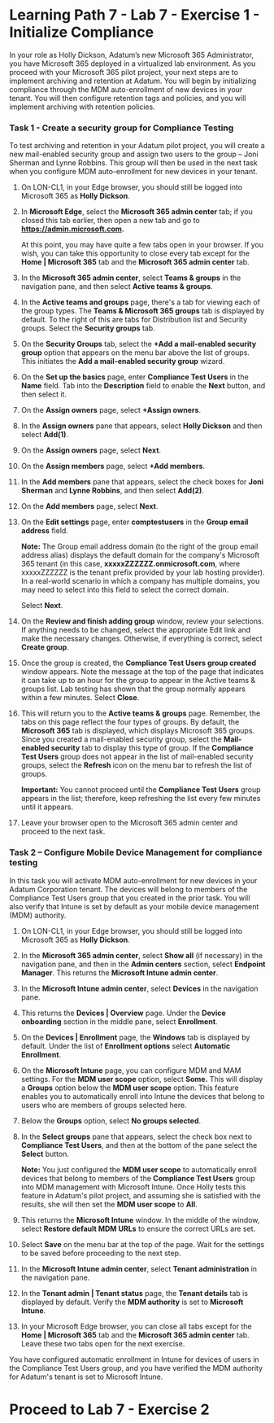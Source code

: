 # Learning Path 7 - Lab 7 - Exercise 1 - Initialize Compliance 

In your role as Holly Dickson, Adatum’s new Microsoft 365 Administrator, you have Microsoft 365 deployed in a virtualized lab environment. As you proceed with your Microsoft 365 pilot project, your next steps are to implement archiving and retention at Adatum. You will begin by initializing compliance through the MDM auto-enrollment of new devices in your tenant. You will then configure retention tags and policies, and you will implement archiving with retention policies. 

### Task 1 - Create a security group for Compliance Testing

To test archiving and retention in your Adatum pilot project, you will create a new mail-enabled security group and assign two users to the group – Joni Sherman and Lynne Robbins. This group will then be used in the next task when you configure MDM auto-enrollment for new devices in your tenant. 

1. On LON-CL1, in your Edge browser, you should still be logged into Microsoft 365 as **Holly Dickson**. 

2. In **Microsoft Edge**, select the **Microsoft 365 admin center** tab; if you closed this tab earlier, then open a new tab and go to **https://admin.microsoft.com.** <br/>

	At this point, you may have quite a few tabs open in your browser. If you wish, you can take this opportunity to close every tab except for the **Home | Microsoft 365** tab and the **Microsoft 365 admin center** tab.

3. In the **Microsoft 365 admin center**, select **Teams & groups** in the navigation pane, and then select **Active teams & groups**.

4. In the **Active teams and groups** page, there's a tab for viewing each of the group types. The **Teams & Microsoft 365 groups** tab is displayed by default. To the right of this are tabs for Distribution list and Security groups. Select the **Security groups** tab.

5. On the **Security Groups** tab, select the **+Add a mail-enabled security group** option that appears on the menu bar above the list of groups. This initiates the **Add a mail-enabled security group** wizard. 

6. On the **Set up the basics** page, enter **Compliance Test Users** in the **Name** field. Tab into the **Description** field to enable the **Next** button, and then select it.

7. On the **Assign owners** page, select **+Assign owners**. 

8. In the **Assign owners** pane that appears, select **Holly Dickson** and then select **Add(1)**. 

9. On the **Assign owners** page, select **Next**.

10. On the **Assign members** page, select **+Add members**. 

11. In the **Add members** pane that appears, select the check boxes for **Joni Sherman** and **Lynne Robbins**, and then select **Add(2)**.

12. On the **Add members** page, select **Next**.

13. On the **Edit settings** page, enter **comptestusers** in the **Group email address** field. <br/>

	**Note:** The Group email address domain (to the right of the group email address alias) displays the default domain for the company's Microsoft 365 tenant (in this case, **xxxxxZZZZZZ.onmicrosoft.com**, where xxxxxZZZZZZ is the tenant prefix provided by your lab hosting provider). In a real-world scenario in which a company has multiple domains, you may need to select into this field to select the correct domain. <br/>

	Select **Next**.

14. On the **Review and finish adding group** window, review your selections. If anything needs to be changed, select the appropriate Edit link and make the necessary changes. Otherwise, if everything is correct, select **Create group**.

15. Once the group is created, the **Compliance Test Users group created** window appears. Note the message at the top of the page that indicates it can take up to an hour for the group to appear in the Active teams & groups list. Lab testing has shown that the group normally appears within a few minutes. Select **Close**.

16. This will return you to the **Active teams & groups** page. Remember, the tabs on this page reflect the four types of groups. By default, the **Microsoft 365** tab is displayed, which displays Microsoft 365 groups. Since you created a mail-enabled security group, select the **Mail-enabled security** tab to display this type of group. If the **Compliance Test Users** group does not appear in the list of mail-enabled security groups, select the **Refresh** icon on the menu bar to refresh the list of groups. <br/>

	**Important:** You cannot proceed until the **Compliance Test Users** group appears in the list; therefore, keep refreshing the list every few minutes until it appears.

17. Leave your browser open to the Microsoft 365 admin center and proceed to the next task.


### Task 2 – Configure Mobile Device Management for compliance testing

In this task you will activate MDM auto-enrollment for new devices in your Adatum Corporation tenant. The devices will belong to members of the Compliance Test Users group that you created in the prior task. You will also verify that Intune is set by default as your mobile device management (MDM) authority. 

1. On LON-CL1, in your Edge browser, you should still be logged into Microsoft 365 as **Holly Dickson**. 

2. In the **Microsoft 365 admin center**, select **Show all** (if necessary) in the navigation pane, and then in the **Admin centers** section, select **Endpoint Manager**. This returns the **Microsoft Intune admin center**.

3. In the **Microsoft Intune admin center**, select **Devices** in the navigation pane.

4. This returns the **Devices | Overview** page. Under the **Device onboarding** section in the middle pane, select **Enrollment**.

5. On the **Devices | Enrollment** page, the **Windows** tab is displayed by default. Under the list of **Enrollment options** select **Automatic Enrollment**.

6. On the **Microsoft Intune** page, you can configure MDM and MAM settings. For the **MDM user scope** option, select **Some.** This will display a **Groups** option below the **MDM user scope** option. This feature enables you to automatically enroll into Intune the devices that belong to users who are members of groups selected here.

7. Below the **Groups** option, select **No groups selected**. 

8. In the **Select groups** pane that appears, select the check box next to **Compliance Test Users**, and then at the bottom of the pane select the **Select** button. <br/>

	**Note:** You just configured the **MDM user scope** to automatically enroll devices that belong to members of the **Compliance Test Users** group into MDM management with Microsoft Intune. Once Holly tests this feature in Adatum's pilot project, and assuming she is satisfied with the results, she will then set the **MDM user scope** to **All**.
	
9. This returns the **Microsoft Intune** window. In the middle of the window, select **Restore default MDM URLs** to ensure the correct URLs are set. 

10. Select **Save** on the menu bar at the top of the page. Wait for the settings to be saved before proceeding to the next step.

11. In the **Microsoft Intune admin center**, select **Tenant administration** in the navigation pane.

12. In the **Tenant admin | Tenant status** page, the **Tenant details** tab is displayed by default. Verify the **MDM authority** is set to **Microsoft Intune**.

13. In your Microsoft Edge browser, you can close all tabs except for the **Home | Microsoft 365** tab and the **Microsoft 365 admin center** tab. Leave these two tabs open for the next exercise.

You have configured automatic enrollment in Intune for devices of users in the Compliance Test Users group, and you have verified the MDM authority for Adatum's tenant is set to Microsoft Intune.


# Proceed to Lab 7 - Exercise 2
